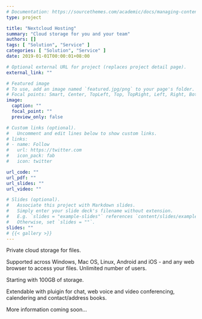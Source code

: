 ```yaml
---
# Documentation: https://sourcethemes.com/academic/docs/managing-content/
type: project

title: "Nextcloud Hosting"
summary: "Cloud storage for you and your team"
authors: []
tags: [ "Solution", "Service" ]
categories: [ "Solution", "Service" ]
date: 2019-01-01T00:00:01+08:00

# Optional external URL for project (replaces project detail page).
external_link: ""

# Featured image
# To use, add an image named `featured.jpg/png` to your page's folder.
# Focal points: Smart, Center, TopLeft, Top, TopRight, Left, Right, BottomLeft, Bottom, BottomRight.
image:
  caption: ""
  focal_point: ""
  preview_only: false

# Custom links (optional).
#   Uncomment and edit lines below to show custom links.
# links:
# - name: Follow
#   url: https://twitter.com
#   icon_pack: fab
#   icon: twitter

url_code: ""
url_pdf: ""
url_slides: ""
url_video: ""

# Slides (optional).
#   Associate this project with Markdown slides.
#   Simply enter your slide deck's filename without extension.
#   E.g. `slides = "example-slides"` references `content/slides/example-slides.md`.
#   Otherwise, set `slides = ""`.
slides: ""
# {{< gallery >}}
---
```

Private cloud storage for files.

Supported across Windows, Mac OS, Linux, Android and iOS - and any web browser to access your files. Unlimited number of users.

Starting with 100GB of storage.

Extendable with pluigin for chat, web voice and video conferencing, calendering and contact/address books.

More information coming soon...
